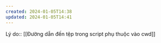 ```yaml
---
created: 2024-01-05T14:38
updated: 2024-01-05T14:41
---
```

Lý do:: [[Đường dẫn đến tệp trong script phụ thuộc vào cwd]]
